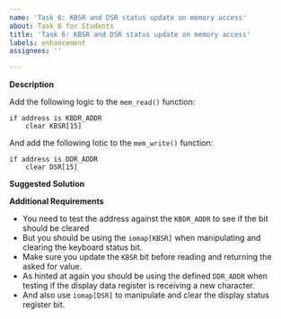```yaml
---
name: 'Task 6: KBSR and DSR status update on memory access'
about: Task 6 for Students
title: 'Task 6: KBSR and DSR status update on memory access'
labels: enhancement
assignees: ''

---
```


**Description**

Add the following logic to the `mem_read()`
function:

```
if address is KBDR_ADDR
    clear KBSR[15]
```


And add the following lotic to the `mem_write()`
function:

```
if address is DDR_ADDR
    clear DSR[15]
```

**Suggested Solution**



**Additional Requirements**

- You need to test the address against the `KBDR_ADDR` to see if
  the bit should be cleared
- But you should be using the `iomap[KBSR]` when manipulating
  and clearing the keyboard status bit.
- Make sure you update the `KBSR` bit before reading and returning the asked
  for value.
- As hinted at again you should be using the defined `DDR_ADDR`
  when testing if the display data register is receiving a new
  character.
- And also use `iomap[DSR]` to manipulate and clear the display
  status register bit.

